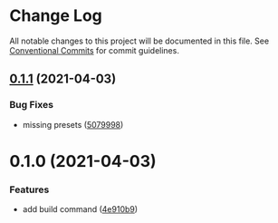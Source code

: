 # Change Log

All notable changes to this project will be documented in this file.
See [Conventional Commits](https://conventionalcommits.org) for commit guidelines.

## [0.1.1](https://github.com/adbayb/quickbundle/compare/v0.1.0...v0.1.1) (2021-04-03)


### Bug Fixes

* missing presets ([5079998](https://github.com/adbayb/quickbundle/commit/5079998322491508d2f8c0f9cda8902c65d9a0d8))





# 0.1.0 (2021-04-03)


### Features

* add build command ([4e910b9](https://github.com/adbayb/quickbundle/commit/4e910b9aa531e78795e50f47693e5c36518e5056))
